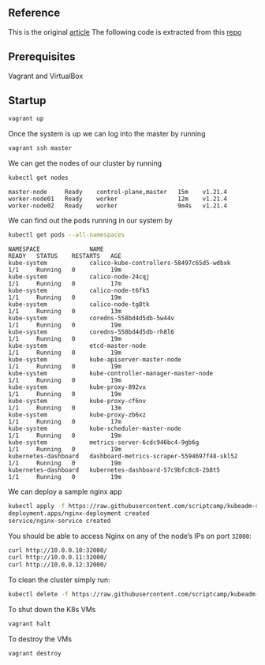 ## Reference

This is the original [article](https://devopscube.com/kubernetes-cluster-vagrant/) 
The following code is extracted from this [repo](https://github.com/scriptcamp/vagrant-kubeadm-kubernetes)


## Prerequisites

Vagrant and VirtualBox

## Startup

```bash
vagrant up
``` 

Once the system is up we can log into the master by running

```bash
vagrant ssh master
```

We can get the nodes of our cluster by running

```bash
kubectl get nodes
```

```
master-node     Ready    control-plane,master   15m    v1.21.4
worker-node01   Ready    worker                 12m    v1.21.4
worker-node02   Ready    worker                 9m4s   v1.21.4
```

We can find out the pods running in our system by 

```bash
kubectl get pods --all-namespaces 
```

```
NAMESPACE              NAME                                         READY   STATUS    RESTARTS   AGE
kube-system            calico-kube-controllers-58497c65d5-wdbxk     1/1     Running   0          19m
kube-system            calico-node-24cqj                            1/1     Running   0          17m
kube-system            calico-node-t6fk5                            1/1     Running   0          19m
kube-system            calico-node-tg8tk                            1/1     Running   0          13m
kube-system            coredns-558bd4d5db-5w44v                     1/1     Running   0          19m
kube-system            coredns-558bd4d5db-rh8l6                     1/1     Running   0          19m
kube-system            etcd-master-node                             1/1     Running   0          19m
kube-system            kube-apiserver-master-node                   1/1     Running   0          19m
kube-system            kube-controller-manager-master-node          1/1     Running   0          19m
kube-system            kube-proxy-892vx                             1/1     Running   0          19m
kube-system            kube-proxy-cf6nv                             1/1     Running   0          13m
kube-system            kube-proxy-zb6xz                             1/1     Running   0          17m
kube-system            kube-scheduler-master-node                   1/1     Running   0          19m
kube-system            metrics-server-6cdc946bc4-9gb6g              1/1     Running   0          19m
kubernetes-dashboard   dashboard-metrics-scraper-5594697f48-skl52   1/1     Running   0          19m
kubernetes-dashboard   kubernetes-dashboard-57c9bfc8c8-2b8t5        1/1     Running   0          19m
```

We can deploy a sample nginx app

```bash
kubectl apply -f https://raw.githubusercontent.com/scriptcamp/kubeadm-scripts/main/manifests/sample-app.yaml
deployment.apps/nginx-deployment created
service/nginx-service created
```

You should be able to access Nginx on any of the node’s IPs on port `32000`:

```bash
curl http://10.0.0.10:32000/
curl http://10.0.0.11:32000/
curl http://10.0.0.12:32000/
```

To clean the cluster simply run:

```bash
kubectl delete -f https://raw.githubusercontent.com/scriptcamp/kubeadm-scripts/main/manifests/sample-app.yaml
```

To shut down the K8s VMs

```bash
vagrant halt
```

To destroy the VMs

```bash
vagrant destroy
```